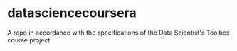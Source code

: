 datasciencecoursera
===================

A repo in accordance with the specifications of the Data Scientist's Toolbox course project.
